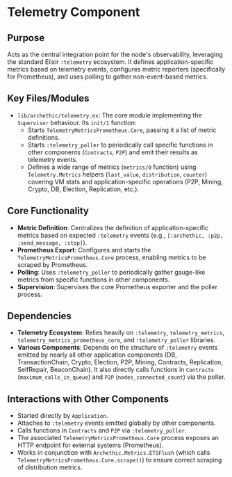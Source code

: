 # Telemetry Component

## Purpose

Acts as the central integration point for the node's observability, leveraging the standard Elixir `:telemetry` ecosystem. It defines application-specific metrics based on telemetry events, configures metric reporters (specifically for Prometheus), and uses polling to gather non-event-based metrics.

## Key Files/Modules

*   `lib/archethic/telemetry.ex`: The core module implementing the `Supervisor` behaviour. Its `init/1` function:
    *   Starts `TelemetryMetricsPrometheus.Core`, passing it a list of metric definitions.
    *   Starts `:telemetry_poller` to periodically call specific functions in other components (`Contracts`, `P2P`) and emit their results as telemetry events.
    *   Defines a wide range of metrics (`metrics/0` function) using `Telemetry.Metrics` helpers (`last_value`, `distribution`, `counter`) covering VM stats and application-specific operations (P2P, Mining, Crypto, DB, Election, Replication, etc.).

## Core Functionality

*   **Metric Definition**: Centralizes the definition of application-specific metrics based on expected `:telemetry` events (e.g., `[:archethic, :p2p, :send_message, :stop]`).
*   **Prometheus Export**: Configures and starts the `TelemetryMetricsPrometheus.Core` process, enabling metrics to be scraped by Prometheus.
*   **Polling**: Uses `:telemetry_poller` to periodically gather gauge-like metrics from specific functions in other components.
*   **Supervision**: Supervises the core Prometheus exporter and the poller process.

## Dependencies

*   **Telemetry Ecosystem**: Relies heavily on `:telemetry`, `telemetry_metrics`, `telemetry_metrics_prometheus_core`, and `:telemetry_poller` libraries.
*   **Various Components**: Depends on the structure of `:telemetry` events emitted by nearly all other application components (DB, TransactionChain, Crypto, Election, P2P, Mining, Contracts, Replication, SelfRepair, BeaconChain). It also directly calls functions in `Contracts` (`maximum_calls_in_queue`) and `P2P` (`nodes_connected_count`) via the poller.

## Interactions with Other Components

*   Started directly by `Application`.
*   Attaches to `:telemetry` events emitted globally by other components.
*   Calls functions in `Contracts` and `P2P` via `:telemetry_poller`.
*   The associated `TelemetryMetricsPrometheus.Core` process exposes an HTTP endpoint for external systems (Prometheus).
*   Works in conjunction with `Archethic.Metrics.ETSFlush` (which calls `TelemetryMetricsPrometheus.Core.scrape()`) to ensure correct scraping of distribution metrics. 